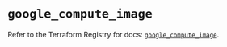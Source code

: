 # `google_compute_image`

Refer to the Terraform Registry for docs: [`google_compute_image`](https://registry.terraform.io/providers/hashicorp/google-beta/6.12.0/docs/resources/google_compute_image).

